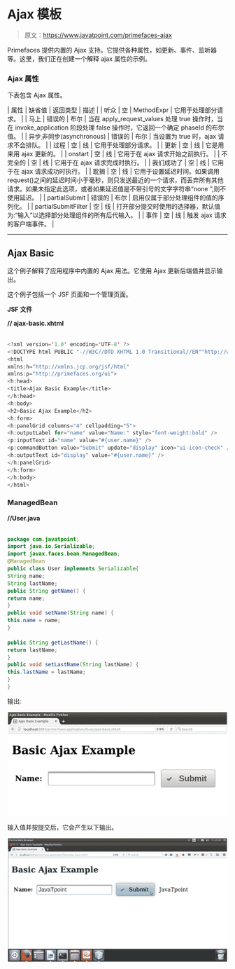 # Ajax 模板

> 原文：<https://www.javatpoint.com/primefaces-ajax>

Primefaces 提供内置的 Ajax 支持。它提供各种属性，如更新、事件、监听器等。这里，我们正在创建一个解释 ajax 属性的示例。

### Ajax 属性

下表包含 Ajax 属性。

| 属性 | 缺省值 | 返回类型 | 描述 |
| 听众 | 空 | MethodExpr | 它用于处理部分请求。 |
| 马上 | 错误的 | 布尔 | 当在 apply_request_values 处理 true 操作时，当在 invoke_application 阶段处理 false 操作时，它返回一个确定 phaseId 的布尔值。 |
| 异步ˌ非同步(asynchronous) | 错误的 | 布尔 | 当设置为 true 时，ajax 请求不会排队。 |
| 过程 | 空 | 线 | 它用于处理部分请求。 |
| 更新 | 空 | 线 | 它是用来用 ajax 更新的。 |
| onstart | 空 | 线 | 它用于在 ajax 请求开始之前执行。 |
| 不完全的 | 空 | 线 | 它用于在 ajax 请求完成时执行。 |
| 我们成功了 | 空 | 线 | 它用于在 ajax 请求成功时执行。 |
| 耽搁 | 空 | 线 | 它用于设置延迟时间。如果调用 request()之间的延迟时间小于毫秒，则只发送最近的一个请求，而丢弃所有其他请求。如果未指定此选项，或者如果延迟值是不带引号的文字字符串“none ”,则不使用延迟。 |
| partialSubmit | 错误的 | 布尔 | 启用仅属于部分处理组件的值的序列化。 |
| partialSubmitFilter | 空 | 线 | 打开部分提交时使用的选择器，默认值为:“输入”以选择部分处理组件的所有后代输入。 |
| 事件 | 空 | 线 | 触发 ajax 请求的客户端事件。 |

* * *

## Ajax Basic

这个例子解释了应用程序中内置的 Ajax 用法。它使用 Ajax 更新后端值并显示输出。

这个例子包括一个 JSF 页面和一个管理页面。

**JSF 文件**

**// ajax-basic.xhtml**

```java

<?xml version='1.0' encoding='UTF-8' ?>
<!DOCTYPE html PUBLIC "-//W3C//DTD XHTML 1.0 Transitional//EN""http://www.w3.org/TR/xhtml1/DTD/xhtml1-transitional.dtd">
<html 
xmlns:h="http://xmlns.jcp.org/jsf/html"
xmlns:p="http://primefaces.org/ui">
<h:head>
<title>Ajax Basic Example</title>
</h:head>
<h:body>
<h2>Basic Ajax Example</h2>
<h:form>
<h:panelGrid columns="4" cellpadding="5">
<h:outputLabel for="name" value="Name:" style="font-weight:bold" />
<p:inputText id="name" value="#{user.name}" />
<p:commandButton value="Submit" update="display" icon="ui-icon-check" />
<h:outputText id="display" value="#{user.name}" />
</h:panelGrid>
</h:form>
</h:body>
</html>

```

### ManagedBean

**//User.java**

```java

package com.javatpoint;
import java.io.Serializable;
import javax.faces.bean.ManagedBean;
@ManagedBean
public class User implements Serializable{
String name;
String lastName;
public String getName() {
return name;
}
public void setName(String name) {
this.name = name;
}   

public String getLastName() {
return lastName;
}
public void setLastName(String lastName) {
this.lastName = lastName;
}
}

```

输出:

![PrimeFaces Ajax 1](img/8b0109cae547c7afc8403f6f3a5b17c1.png)

输入值并按提交后，它会产生以下输出。

![PrimeFaces Ajax 2](img/95ca5b859b916e170e75f76e1acb83d3.png)